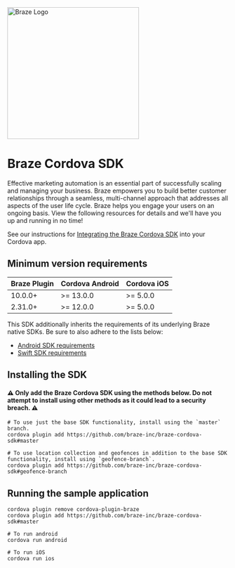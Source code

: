 <img src="https://github.com/braze-inc/braze-cordova-sdk/blob/master/braze-logo.png" width="300" title="Braze Logo" />

# Braze Cordova SDK

Effective marketing automation is an essential part of successfully scaling and managing your business. Braze empowers you to build better customer relationships through a seamless, multi-channel approach that addresses all aspects of the user life cycle. Braze helps you engage your users on an ongoing basis. View the following resources for details and we'll have you up and running in no time!

See our instructions for [Integrating the Braze Cordova SDK](https://www.braze.com/docs/developer_guide/platforms/cordova/sdk_integration) into your Cordova app.

## Minimum version requirements

| Braze Plugin | Cordova Android | Cordova iOS |
| ------------ | --------------- | ----------- |
| 10.0.0+      | >= 13.0.0       | >= 5.0.0    |
| 2.31.0+      | >= 12.0.0       | >= 5.0.0    |

This SDK additionally inherits the requirements of its underlying Braze native SDKs. Be sure to also adhere to the lists below:
* [Android SDK requirements](https://github.com/braze-inc/braze-android-sdk?tab=readme-ov-file#version-information)
* [Swift SDK requirements](https://github.com/braze-inc/braze-swift-sdk?tab=readme-ov-file#version-information)

## Installing the SDK
#### ⚠ Only add the Braze Cordova SDK using the methods below. Do not attempt to install using other methods as it could lead to a security breach. ⚠
```
# To use just the base SDK functionality, install using the `master` branch.
cordova plugin add https://github.com/braze-inc/braze-cordova-sdk#master

# To use location collection and geofences in addition to the base SDK functionality, install using `geofence-branch`.
cordova plugin add https://github.com/braze-inc/braze-cordova-sdk#geofence-branch
```

## Running the sample application
```
cordova plugin remove cordova-plugin-braze
cordova plugin add https://github.com/braze-inc/braze-cordova-sdk#master

# To run android
cordova run android

# To run iOS
cordova run ios
```
